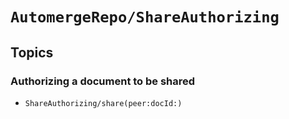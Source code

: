 # ``AutomergeRepo/ShareAuthorizing``

## Topics

### Authorizing a document to be shared  

- ``ShareAuthorizing/share(peer:docId:)``
